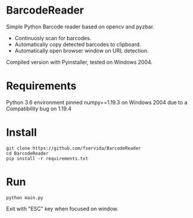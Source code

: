 # BarcodeReader
Simple Python Barcode reader based on opencv and pyzbar.

- Continuosly scan for barcodes.
- Automatically copy detected barcodes to clipboard.
- Automatically open browser window on URL detection.

Compiled version with Pyinstaller, tested on Windows 2004.

# Requirements
Python 3.6 environment
pinned numpy==1.19.3 on Windows 2004 due to a Compatibility bug on 1.19.4

# Install
```
git clone https://github.com/fservida/BarcodeReader
cd BarcodeReader
pip install -r requirements.txt
```

# Run
```
python main.py
```
Exit with "ESC" key when focused on window.
